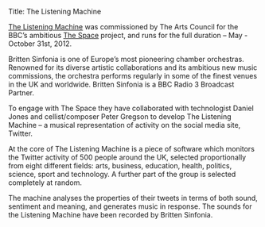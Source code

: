 Title: The Listening Machine

[The Listening Machine](www.thelisteningmachine.org) was commissioned by The Arts Council for the BBC’s ambitious [The Space](http://thespace.org) project, and runs for the full duration – May - October 31st, 2012.

Britten Sinfonia is one of Europe’s most pioneering chamber orchestras. Renowned for its diverse artistic collaborations and its ambitious new music commissions, the orchestra performs regularly in some of the finest venues in the UK and worldwide. Britten Sinfonia is a BBC Radio 3 Broadcast Partner.

To engage with The Space they have collaborated with technologist Daniel Jones and cellist/composer Peter Gregson to develop The Listening Machine – a musical representation of activity on the social media site, Twitter.

At the core of The Listening Machine is a piece of software which monitors the Twitter activity of 500 people around the UK, selected proportionally from eight different fields: arts, business, education, health, politics, science, sport and technology. A further part of the group is selected completely at random.

The machine analyses the properties of their tweets in terms of both sound, sentiment and meaning, and generates music in response. The sounds for the Listening Machine have been recorded by Britten Sinfonia.